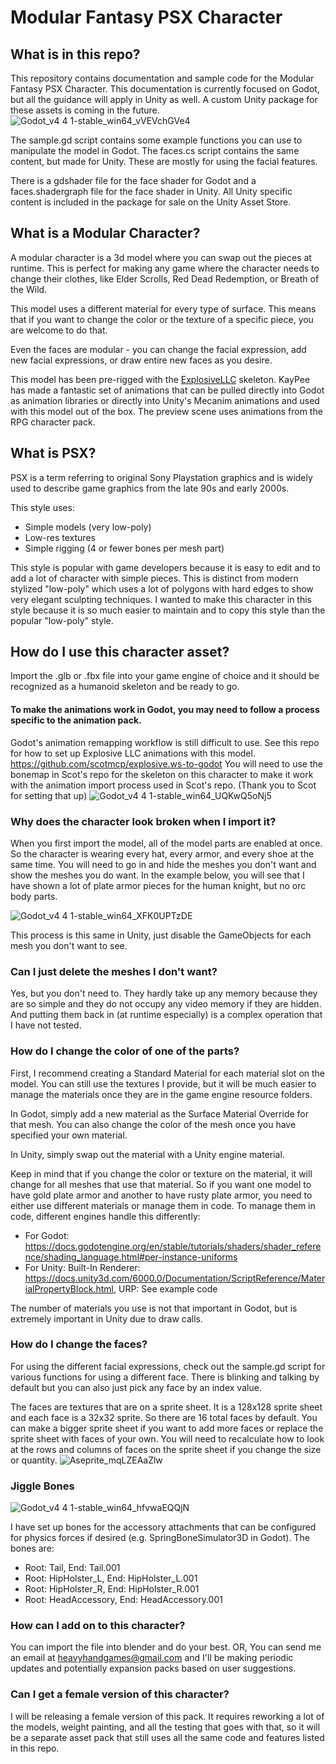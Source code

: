 # Modular Fantasy PSX Character
## What is in this repo?
This repository contains documentation and sample code for the Modular Fantasy PSX Character. This documentation is currently focused on Godot, but all the guidance will apply in Unity as well. A custom Unity package for these assets is coming in the future.
![Godot_v4 4 1-stable_win64_vVEVchGVe4](https://github.com/user-attachments/assets/2da89acc-7d8c-4463-aae9-67e3a53bd124)

The sample.gd script contains some example functions you can use to manipulate the model in Godot. 
The faces.cs script contains the same content, but made for Unity.
These are mostly for using the facial features.

There is a gdshader file for the face shader for Godot and a faces.shadergraph file for the face shader in Unity.
All Unity specific content is included in the package for sale on the Unity Asset Store.

## What is a Modular Character?
A modular character is a 3d model where you can swap out the pieces at runtime. This is perfect for making any game where the character needs to change their clothes, like Elder Scrolls, Red Dead Redemption, or Breath of the Wild. 

This model uses a different material for every type of surface. This means that if you want to change the color or the texture of a specific piece, you are welcome to do that.

Even the faces are modular - you can change the facial expression, add new facial expressions, or draw entire new faces as you desire.

This model has been pre-rigged with the [ExplosiveLLC](https://www.explosive.ws/products/rpg-animation-fbx-for-godot-blender) skeleton. KayPee has made a fantastic set of animations that can be pulled directly into Godot as animation libraries or directly into Unity's Mecanim animations and used with this model out of the box. The preview scene uses animations from the RPG character pack.

## What is PSX?
PSX is a term referring to original Sony Playstation graphics and is widely used to describe game graphics from the late 90s and early 2000s.

This style uses:
- Simple models (very low-poly)
- Low-res textures
- Simple rigging (4 or fewer bones per mesh part)

This style is popular with game developers because it is easy to edit and to add a lot of character with simple pieces. This is distinct from modern stylized "low-poly" which uses a lot of polygons with hard edges to show very elegant sculpting techniques. I wanted to make this character in this style because it is so much easier to maintain and to copy this style than the popular "low-poly" style.

## How do I use this character asset?
Import the .glb or .fbx file into your game engine of choice and it should be recognized as a humanoid skeleton and be ready to go. 
#### To make the animations work in Godot, you may need to follow a process specific to the animation pack.
Godot's animation remapping workflow is still difficult to use.
See this repo for how to set up Explosive LLC animations with this model. https://github.com/scotmcp/explosive.ws-to-godot
You will need to use the bonemap in Scot's repo for the skeleton on this character to make it work with the animation import process used in Scot's repo. (Thank you to Scot for setting that up)
![Godot_v4 4 1-stable_win64_UQKwQ5oNj5](https://github.com/user-attachments/assets/84eaa6a4-21c2-4c65-8af2-5932eb9b71fa)

### Why does the character look broken when I import it?
When you first import the model, all of the model parts are enabled at once. So the character is wearing every hat, every armor, and every shoe at the same time. You will need to go in and hide the meshes you don't want and show the meshes you do want. In the example below, you will see that I have shown a lot of plate armor pieces for the human knight, but no orc body parts.

![Godot_v4 4 1-stable_win64_XFK0UPTzDE](https://github.com/user-attachments/assets/1e41d85b-9f81-4f45-838f-c098f754b16a)

This process is this same in Unity, just disable the GameObjects for each mesh you don't want to see.
### Can I just delete the meshes I don't want?
Yes, but you don't need to. They hardly take up any memory because they are so simple and they do not occupy any video memory if they are hidden. And putting them back in (at runtime especially) is a complex operation that I have not tested.

### How do I change the color of one of the parts?
First, I recommend creating a Standard Material for each material slot on the model. You can still use the textures I provide, but it will be much easier to manage the materials once they are in the game engine resource folders. 

In Godot, simply add a new material as the Surface Material Override for that mesh. You can also change the color of the mesh once you have specified your own material.

In Unity, simply swap out the material with a Unity engine material.

Keep in mind that if you change the color or texture on the material, it will change for all meshes that use that material. So if you want one model to have gold plate armor and another to have rusty plate armor, you need to either use different materials or manage them in code. 
To manage them in code, different engines handle this differently:
- For Godot: https://docs.godotengine.org/en/stable/tutorials/shaders/shader_reference/shading_language.html#per-instance-uniforms
- For Unity: Built-In Renderer: https://docs.unity3d.com/6000.0/Documentation/ScriptReference/MaterialPropertyBlock.html, URP: See example code

The number of materials you use is not that important in Godot, but is extremely important in Unity due to draw calls.
### How do I change the faces?
For using the different facial expressions, check out the sample.gd script for various functions for using a different face. There is blinking and talking by default but you can also just pick any face by an index value.

The faces are textures that are on a sprite sheet. It is a 128x128 sprite sheet and each face is a 32x32 sprite. So there are 16 total faces by default. You can make a bigger sprite sheet if you want to add more faces or replace the sprite sheet with faces of your own. You will need to recalculate how to look at the rows and columns of faces on the sprite sheet if you change the size or quantity.
![Aseprite_mqLZEAaZlw](https://github.com/user-attachments/assets/a1c59de9-b197-4a1b-a0b4-f1c561639724)

### Jiggle Bones

![Godot_v4 4 1-stable_win64_hfvwaEQQjN](https://github.com/user-attachments/assets/5990f1cf-5e27-451f-b23e-b1a26a1675cd)

I have set up bones for the accessory attachments that can be configured for physics forces if desired (e.g. SpringBoneSimulator3D in Godot). The bones are:
- Root: Tail, End: Tail.001
- Root: HipHolster_L, End: HipHolster_L.001
- Root: HipHolster_R, End: HipHolster_R.001
- Root: HeadAccessory, End: HeadAccessory.001

### How can I add on to this character?
You can import the file into blender and do your best.
OR,
You can send me an email at heavyhandgames@gmail.com and I'll be making periodic updates and potentially expansion packs based on user suggestions.

### Can I get a female version of this character?
I will be releasing a female version of this pack. It requires reworking a lot of the models, weight painting, and all the testing that goes with that, so it will be a separate asset pack that still uses all the same code and features listed in this repo.
